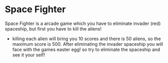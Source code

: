 # Space Fighter
Space Fighter is a arcade game which you have to eliminate invader (red) spaceship, but first you have to kill the aliens!
- killing each alien will bring you 10 scores and there is 50 aliens, so the maximum score is 500.
After eliminating the invader spaceship you will face with the games easter egg! so try to eliminate the spaceship and see it your self!

